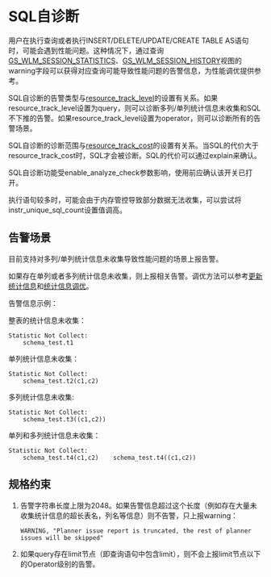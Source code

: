 # SQL自诊断<a name="ZH-CN_TOPIC_0289899908"></a>

用户在执行查询或者执行INSERT/DELETE/UPDATE/CREATE TABLE AS语句时，可能会遇到性能问题。这种情况下，通过查询[GS\_WLM\_SESSION\_STATISTICS](GS_WLM_SESSION_STATISTICS.md)、[GS\_WLM\_SESSION\_HISTORY](GS_WLM_SESSION_HISTORY.md)视图的warning字段可以获得对应查询可能导致性能问题的告警信息，为性能调优提供参考。

SQL自诊断的告警类型与[resource\_track\_level](负载管理.md#zh-cn_topic_0283137479_zh-cn_topic_0237124729_section153571329142612)的设置有关系。如果resource\_track\_level设置为query，则可以诊断多列/单列统计信息未收集和SQL不下推的告警。如果resource\_track\_level设置为operator，则可以诊断所有的告警场景。

SQL自诊断的诊断范围与[resource\_track\_cost](负载管理.md#zh-cn_topic_0283137479_zh-cn_topic_0237124729_section1089022732713)的设置有关系。当SQL的代价大于resource\_track\_cost时，SQL才会被诊断。SQL的代价可以通过explain来确认。

SQL自诊断功能受enable\_analyze\_check参数影响，使用前应确认该开关已打开。

执行语句较多时，可能会由于内存管控导致部分数据无法收集，可以尝试将instr\_unique\_sql\_count设置值调高。

## 告警场景<a name="zh-cn_topic_0283136583_zh-cn_topic_0237121523_section1451592315913"></a>

目前支持对多列/单列统计信息未收集导致性能问题的场景上报告警。

如果存在单列或者多列统计信息未收集，则上报相关告警。调优方法可以参考[更新统计信息](更新统计信息.md)和[统计信息调优](统计信息调优.md)。

告警信息示例：

整表的统计信息未收集：

```
Statistic Not Collect:
    schema_test.t1
```

单列统计信息未收集：

```
Statistic Not Collect:
    schema_test.t2(c1,c2)
```

多列统计信息未收集:

```
Statistic Not Collect:
    schema_test.t3((c1,c2))
```

单列和多列统计信息未收集：

```
Statistic Not Collect:
    schema_test.t4(c1,c2)    schema_test.t4((c1,c2))
```

## 规格约束<a name="zh-cn_topic_0283136583_zh-cn_topic_0237121523_section728715105125"></a>

1.  告警字符串长度上限为2048。如果告警信息超过这个长度（例如存在大量未收集统计信息的超长表名，列名等信息）则不告警，只上报warning：

    ```
    WARNING, "Planner issue report is truncated, the rest of planner issues will be skipped"
    ```

2.  如果query存在limit节点（即查询语句中包含limit），则不会上报limit节点以下的Operator级别的告警。

